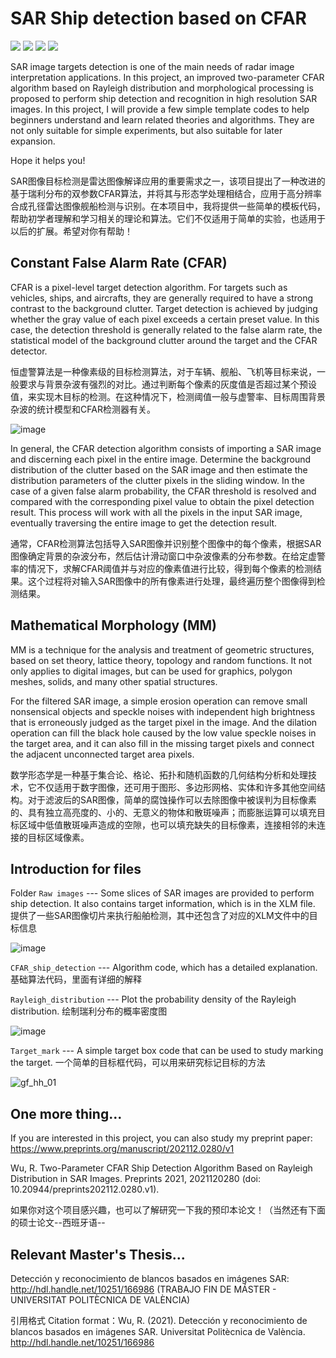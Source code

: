 # SAR Ship detection based on CFAR

![](https://img.shields.io/github/stars/Rc-W024/SAR_Ship_detection_CFAR.svg)
![](https://img.shields.io/github/forks/Rc-W024/SAR_Ship_detection_CFAR.svg)
![](https://img.shields.io/github/issues/Rc-W024/SAR_Ship_detection_CFAR.svg)
![](https://img.shields.io/static/v1?label=%F0%9F%8C%9F&message=If%20Useful&style=flat&color=BC4E99)

SAR image targets detection is one of the main needs of radar image interpretation applications. In this project, an improved two-parameter CFAR algorithm based on Rayleigh distribution and morphological processing is proposed to perform ship detection and recognition in high resolution SAR images. In this project, I will provide a few simple template codes to help beginners understand and learn related theories and algorithms. They are not only suitable for simple experiments, but also suitable for later expansion. 

Hope it helps you!

SAR图像目标检测是雷达图像解译应用的重要需求之一，该项目提出了一种改进的基于瑞利分布的双参数CFAR算法，并将其与形态学处理相结合，应用于高分辨率合成孔径雷达图像舰船检测与识别。在本项目中，我将提供一些简单的模板代码，帮助初学者理解和学习相关的理论和算法。它们不仅适用于简单的实验，也适用于以后的扩展。希望对你有帮助！

## Constant False Alarm Rate (CFAR)
CFAR is a pixel-level target detection algorithm. For targets such as vehicles, ships, and aircrafts, they are generally required to have a strong contrast to the background clutter. Target detection is achieved by judging whether the gray value of each pixel exceeds a certain preset value. In this case, the detection threshold is generally related to the false alarm rate, the statistical model of the background clutter around the target and the CFAR detector.

恒虚警算法是一种像素级的目标检测算法，对于车辆、舰船、飞机等目标来说，一般要求与背景杂波有强烈的对比。通过判断每个像素的灰度值是否超过某个预设值，来实现木目标的检测。在这种情况下，检测阈值一般与虚警率、目标周围背景杂波的统计模型和CFAR检测器有关。

![image](https://user-images.githubusercontent.com/97808991/149919888-7098ff76-ead1-4d0f-9dfd-b47c1d5d6aec.png)

In general, the CFAR detection algorithm consists of importing a SAR image and discerning each pixel in the entire image. Determine the background distribution of the clutter based on the SAR image and then estimate the distribution parameters of the clutter pixels in the sliding window. In the case of a given false alarm probability, the CFAR threshold is resolved and compared with the corresponding pixel value to obtain the pixel detection result. This process will work with all the pixels in the input SAR image, eventually traversing the entire image to get the detection result.

通常，CFAR检测算法包括导入SAR图像并识别整个图像中的每个像素，根据SAR图像确定背景的杂波分布，然后估计滑动窗口中杂波像素的分布参数。在给定虚警率的情况下，求解CFAR阈值并与对应的像素值进行比较，得到每个像素的检测结果。这个过程将对输入SAR图像中的所有像素进行处理，最终遍历整个图像得到检测结果。

## Mathematical Morphology (MM)
MM is a technique for the analysis and treatment of geometric structures, based on set theory, lattice theory, topology and random functions. It not only applies to digital images, but can be used for graphics, polygon meshes, solids, and many other spatial structures.

For the filtered SAR image, a simple erosion operation can remove small nonsensical objects and speckle noises with independent high brightness that is erroneously judged as the target pixel in the image. And the dilation operation can fill the black hole caused by the low value speckle noises in the target area, and it can also fill in the missing target pixels and connect the adjacent unconnected target area pixels.

数学形态学是一种基于集合论、格论、拓扑和随机函数的几何结构分析和处理技术，它不仅适用于数字图像，还可用于图形、多边形网格、实体和许多其他空间结构。对于滤波后的SAR图像，简单的腐蚀操作可以去除图像中被误判为目标像素的、具有独立高亮度的、小的、无意义的物体和散斑噪声；而膨胀运算可以填充目标区域中低值散斑噪声造成的空隙，也可以填充缺失的目标像素，连接相邻的未连接的目标区域像素。

## Introduction for files
Folder `Raw images` --- Some slices of SAR images are provided to perform ship detection. It also contains target information, which is in the XLM file. 提供了一些SAR图像切片来执行船舶检测，其中还包含了对应的XLM文件中的目标信息

![image](https://user-images.githubusercontent.com/97808991/149931264-456b8d39-c7f2-423b-ba48-a471109e8844.png)

`CFAR_ship_detection` --- Algorithm code, which has a detailed explanation. 基础算法代码，里面有详细的解释

`Rayleigh_distribution` --- Plot the probability density of the Rayleigh distribution. 绘制瑞利分布的概率密度图

![image](https://user-images.githubusercontent.com/97808991/149931239-b8c9b1b2-2e62-40c5-acec-c2fac02278e4.png)

`Target_mark` --- A simple target box code that can be used to study marking the target. 一个简单的目标框代码，可以用来研究标记目标的方法

![gf_hh_01](https://user-images.githubusercontent.com/97808991/149931364-a7f6d9e7-230b-4d32-b9d8-912184051510.png)

## One more thing...
If you are interested in this project, you can also study my preprint paper: https://www.preprints.org/manuscript/202112.0280/v1

Wu, R. Two-Parameter CFAR Ship Detection Algorithm Based on Rayleigh Distribution in SAR Images. Preprints 2021, 2021120280 (doi: 10.20944/preprints202112.0280.v1).

如果你对这个项目感兴趣，也可以了解研究一下我的预印本论文！（当然还有下面的硕士论文--西班牙语--

## Relevant Master's Thesis...
Detección y reconocimiento de blancos basados en imágenes SAR: http://hdl.handle.net/10251/166986 (TRABAJO FIN DE MÁSTER - UNIVERSITAT POLITÈCNICA DE VALÈNCIA)

引用格式 Citation format：Wu, R. (2021). Detección y reconocimiento de blancos basados en imágenes SAR. Universitat Politècnica de València. http://hdl.handle.net/10251/166986
